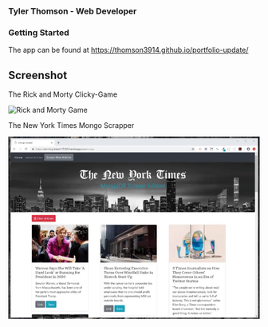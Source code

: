 ### Tyler Thomson - Web Developer


### Getting Started
 The app can be found at https://thomson3914.github.io/portfolio-update/ 

## Screenshot
 The Rick and Morty Clicky-Game

![Rick and Morty Game](img/portfolio/1.gif)


 The New York Times Mongo Scrapper

![New York Times](img/portfolio/5.gif)
